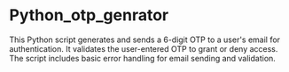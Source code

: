# Python_otp_genrator
This Python script generates and sends a 6-digit OTP to a user's email for authentication. It validates the user-entered OTP to grant or deny access. The script includes basic error handling for email sending and validation.

